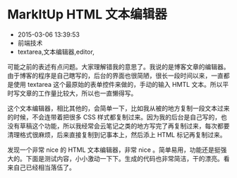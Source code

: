 # MarkItUp HTML 文本编辑器
- 2015-03-06 13:39:53
- 前端技术
- textarea,文本编辑器,editor,

<!--markdown-->可能之前的表述有点问题。大家理解错我的意思了。我说的是博客文章的编辑器。由于博客的程序是自己瞎写的，后台的界面也很简陋，很长一段时间以来，一直都是使用 textarea 这个最原始的表单控件来做的，手动的输入 HMTL 文本。所以平时写文章的工作量比较大，所以也一直懒得写。


<!--more-->


这个文本编辑器，相比其他的，会简单一下，比如我从被的地方复制一段文本过来的时候，不会连带着把很多 CSS 样式都复制过来。因为我的后台是自己写的，也没有草稿这个功能，所以我经常会云笔记之类的地方写完了再复制过来，每次都要清理格式很麻烦，后来直接复制到记事本上，然后添上 HTML 标记再复制过来。

发现一个非常 nice 的 HTML 文本编辑器，非常 nice 。简单易用，功能还是挺强大的。下面是测试内容，小小激动一下下。生成的代码也非常简洁，干的漂亮。看来自己已经相当落伍了。


